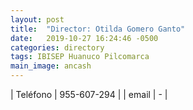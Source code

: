 ```yaml
---
layout: post
title:  "Director: Otilda Gomero Ganto"
date:   2019-10-27 16:24:46 -0500
categories: directory
tags: IBISEP Huanuco Pilcomarca
main_image: ancash
---
```


| Teléfono  | 955-607-294 |
| email     | - |
